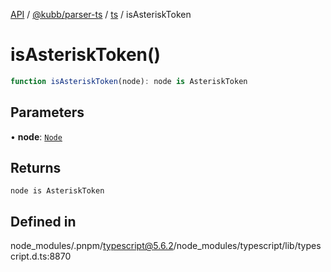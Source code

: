 [API](../../../../../packages.md) / [@kubb/parser-ts](../../../index.md) / [ts](../index.md) / isAsteriskToken

# isAsteriskToken()

```ts
function isAsteriskToken(node): node is AsteriskToken
```

## Parameters

• **node**: [`Node`](../interfaces/Node.md)

## Returns

`node is AsteriskToken`

## Defined in

node\_modules/.pnpm/typescript@5.6.2/node\_modules/typescript/lib/typescript.d.ts:8870
